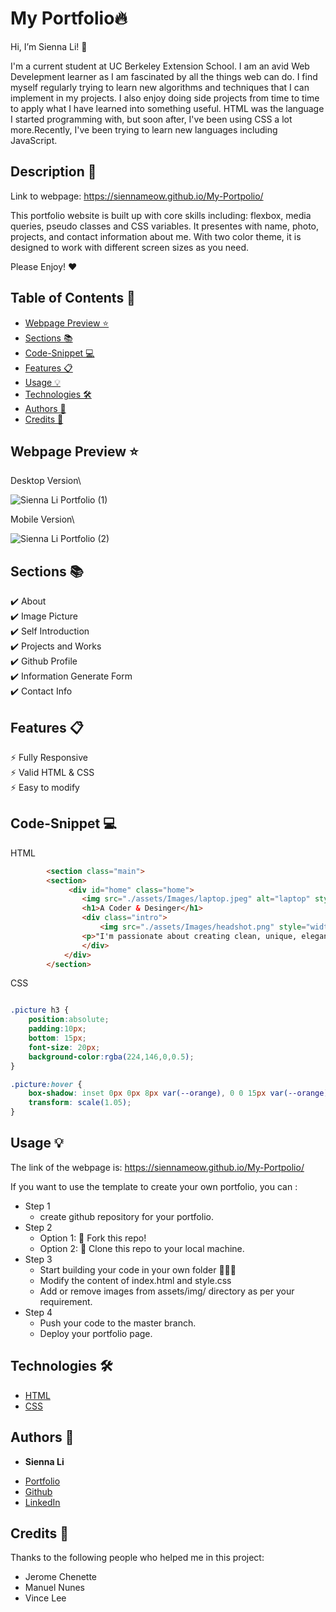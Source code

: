 # My Portfolio🔥

Hi, I’m Sienna Li! 👋

I'm a current student at UC Berkeley Extension School. I am an avid Web Develepment learner as I am fascinated by all the things web can do. I find myself regularly trying to learn new algorithms and techniques that I can implement in my projects. I also enjoy doing side projects from time to time to apply what I have learned into something useful. HTML was the language I started programming with, but soon after, I've been using CSS a lot more.Recently, I've been trying to learn new languages including JavaScript.

## Description 📝 

Link to webpage: https://siennameow.github.io/My-Portpolio/

This portfolio website is built up with core skills including: flexbox, media queries, pseudo classes and CSS variables. It presentes with name, photo, projects, and contact information about me. With two color theme, it is designed to work with different screen sizes as you need. 

Please Enjoy! ❤️


## Table of Contents 📖

* [Webpage Preview ⭐](#webpage-preview-)
* [Sections 📚](#sections-)
* [Code-Snippet 💻](#code-snippet-)
* [Features 📋](#features-)
* [Usage 💡](#usage-)
* [Technologies 🛠️](#technologies-)
* [Authors 👩](#authors-)
* [Credits 🙌](#credits-)

## Webpage Preview ⭐

Desktop Version\


![Sienna Li Portfolio (1)](https://user-images.githubusercontent.com/101283174/160543539-4a4a2d9a-cfab-40b8-b820-0097fb69d307.gif)


Mobile Version\


![Sienna Li Portfolio (2)](https://user-images.githubusercontent.com/101283174/160543837-06275aea-a078-4c13-b3eb-5df409b04a52.gif)


## Sections 📚


✔️ About\
✔️ Image Picture\
✔️ Self Introduction\
✔️ Projects and Works\
✔️ Github Profile\
✔️ Information Generate Form\
✔️ Contact Info


## Features 📋

⚡️ Fully Responsive\
⚡️ Valid HTML & CSS\
⚡️ Easy to modify

## Code-Snippet 💻

HTML

```html
        <section class="main">
        <section>
             <div id="home" class="home">
                <img src="./assets/Images/laptop.jpeg" alt="laptop" style="width:100%">
                <h1>A Coder & Desinger</h1>
                <div class="intro">
                    <img src="./assets/Images/headshot.png" style="width:130px">
                <p>"I'm passionate about creating clean, unique, elegant and functional websites. The designs you love. Designs that work. Read the juicy bits about me, or find out why you should hire me."</p>
                </div>
            </div>
        </section>
```

CSS


```css

.picture h3 {
    position:absolute;
    padding:10px;
    bottom: 15px;
    font-size: 20px;
    background-color:rgba(224,146,0,0.5);
}

.picture:hover {
    box-shadow: inset 0px 0px 8px var(--orange), 0 0 15px var(--orange);
    transform: scale(1.05);
}


```


## Usage 💡


The link of the webpage is: https://siennameow.github.io/My-Portpolio/


If you want to use the template to create your own portfolio, you can :


- Step 1
    - create github repository for your portfolio.
- Step 2
    - Option 1: 🍴 Fork this repo!
    - Option 2: 👯 Clone this repo to your local machine.
- Step 3
    - Start building your code in your own folder 🔨🔨🔨
    - Modify the content of index.html and style.css
    - Add or remove images from assets/img/ directory as per your requirement.
- Step 4
    - Push your code to the master branch.
    - Deploy your portfolio page.

## Technologies 🛠️

* [HTML](https://developer.mozilla.org/en-US/docs/Web/HTML)
* [CSS](https://developer.mozilla.org/en-US/docs/Web/CSS)

## Authors 👩

* **Sienna Li** 

- [Portfolio](#)
- [Github](https://github.com/siennameow)
- [LinkedIn](https://www.linkedin.com/in/hexuanli/)


## Credits 🙌

Thanks to the following people who helped me in this project:
- Jerome Chenette
- Manuel Nunes
- Vince Lee
